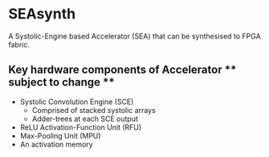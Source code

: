 # SEAsynth

A Systolic-Engine based Accelerator (SEA) that can be synthesised to FPGA fabric.

## Key hardware components of Accelerator ** subject to change **
- Systolic Convolution Engine (SCE)
	- Comprised of stacked systolic arrays
    - Adder-trees at each SCE output
- ReLU Activation-Function Unit (RFU)
- Max-Pooling Unit (MPU)
- An activation memory

